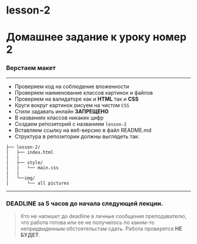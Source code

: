 # lesson-2
# Домашнее задание к уроку номер 2

### Верстаем макет 

***

+ Проверяем код на соблюдение вложенности
+ Проверяем наименование классов картинок и файлов
+ Проверяем на валидаторе как и **HTML** так и **CSS**
+ Круги вокруг картинок рисуем на чистом ```CSS```
+ Стили задавать инлайн **ЗАПРЕЩЕНО**
+ В названиях классов никаких цифр
+ Создаем репозиторий с названием ```lesson-2```
+ Вставляем ссылку на веб-версию в файл README.md
+ Структура в репозитории должны выглядеть так:

```
├── lesson-2/
│   ├── index.html
|   | 
│   ├── style/
|   |   └── main.css
|   |
│   └──img/
|       └── all pictures
```

***

### DEADLINE за 5 часов до начала следующей лекции.

> Кто не напишет до deadline в личные сообщения преподавателю, что работа готова или ее не получилось по каким-то непридвиденным обстоятельстам сдать. Работа проверятся **НЕ БУДЕТ**.
